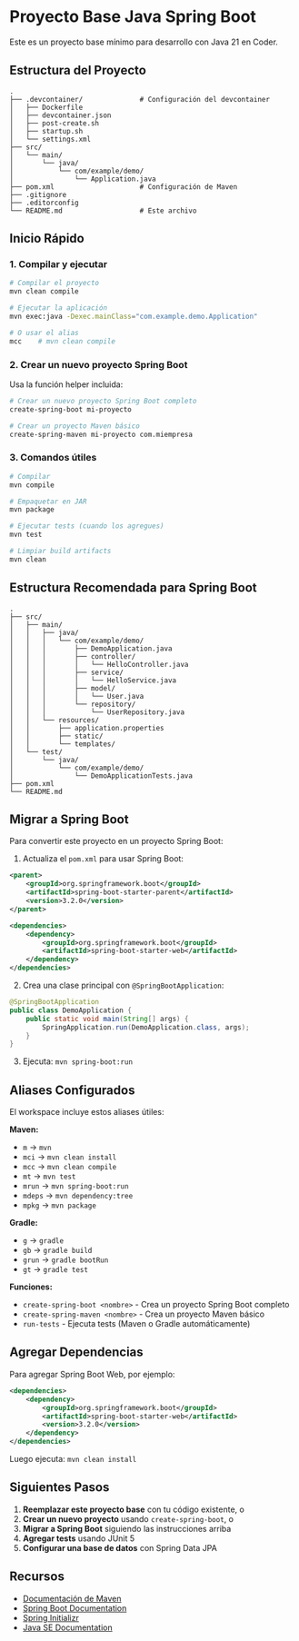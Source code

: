# Proyecto Base Java Spring Boot

Este es un proyecto base mínimo para desarrollo con Java 21 en Coder.

## Estructura del Proyecto

```
.
├── .devcontainer/              # Configuración del devcontainer
│   ├── Dockerfile
│   ├── devcontainer.json
│   ├── post-create.sh
│   ├── startup.sh
│   └── settings.xml
├── src/
│   └── main/
│       └── java/
│           └── com/example/demo/
│               └── Application.java
├── pom.xml                     # Configuración de Maven
├── .gitignore
├── .editorconfig
└── README.md                   # Este archivo
```

## Inicio Rápido

### 1. Compilar y ejecutar

```bash
# Compilar el proyecto
mvn clean compile

# Ejecutar la aplicación
mvn exec:java -Dexec.mainClass="com.example.demo.Application"

# O usar el alias
mcc    # mvn clean compile
```

### 2. Crear un nuevo proyecto Spring Boot

Usa la función helper incluida:

```bash
# Crear un nuevo proyecto Spring Boot completo
create-spring-boot mi-proyecto

# Crear un proyecto Maven básico
create-spring-maven mi-proyecto com.miempresa
```

### 3. Comandos útiles

```bash
# Compilar
mvn compile

# Empaquetar en JAR
mvn package

# Ejecutar tests (cuando los agregues)
mvn test

# Limpiar build artifacts
mvn clean
```

## Estructura Recomendada para Spring Boot

```
.
├── src/
│   ├── main/
│   │   ├── java/
│   │   │   └── com/example/demo/
│   │   │       ├── DemoApplication.java
│   │   │       ├── controller/
│   │   │       │   └── HelloController.java
│   │   │       ├── service/
│   │   │       │   └── HelloService.java
│   │   │       ├── model/
│   │   │       │   └── User.java
│   │   │       └── repository/
│   │   │           └── UserRepository.java
│   │   └── resources/
│   │       ├── application.properties
│   │       ├── static/
│   │       └── templates/
│   └── test/
│       └── java/
│           └── com/example/demo/
│               └── DemoApplicationTests.java
├── pom.xml
└── README.md
```

## Migrar a Spring Boot

Para convertir este proyecto en un proyecto Spring Boot:

1. Actualiza el `pom.xml` para usar Spring Boot:

```xml
<parent>
    <groupId>org.springframework.boot</groupId>
    <artifactId>spring-boot-starter-parent</artifactId>
    <version>3.2.0</version>
</parent>

<dependencies>
    <dependency>
        <groupId>org.springframework.boot</groupId>
        <artifactId>spring-boot-starter-web</artifactId>
    </dependency>
</dependencies>
```

2. Crea una clase principal con `@SpringBootApplication`:

```java
@SpringBootApplication
public class DemoApplication {
    public static void main(String[] args) {
        SpringApplication.run(DemoApplication.class, args);
    }
}
```

3. Ejecuta: `mvn spring-boot:run`

## Aliases Configurados

El workspace incluye estos aliases útiles:

**Maven:**
- `m` → `mvn`
- `mci` → `mvn clean install`
- `mcc` → `mvn clean compile`
- `mt` → `mvn test`
- `mrun` → `mvn spring-boot:run`
- `mdeps` → `mvn dependency:tree`
- `mpkg` → `mvn package`

**Gradle:**
- `g` → `gradle`
- `gb` → `gradle build`
- `grun` → `gradle bootRun`
- `gt` → `gradle test`

**Funciones:**
- `create-spring-boot <nombre>` - Crea un proyecto Spring Boot completo
- `create-spring-maven <nombre>` - Crea un proyecto Maven básico
- `run-tests` - Ejecuta tests (Maven o Gradle automáticamente)

## Agregar Dependencias

Para agregar Spring Boot Web, por ejemplo:

```xml
<dependencies>
    <dependency>
        <groupId>org.springframework.boot</groupId>
        <artifactId>spring-boot-starter-web</artifactId>
        <version>3.2.0</version>
    </dependency>
</dependencies>
```

Luego ejecuta: `mvn clean install`

## Siguientes Pasos

1. **Reemplazar este proyecto base** con tu código existente, o
2. **Crear un nuevo proyecto** usando `create-spring-boot`, o
3. **Migrar a Spring Boot** siguiendo las instrucciones arriba
4. **Agregar tests** usando JUnit 5
5. **Configurar una base de datos** con Spring Data JPA

## Recursos

- [Documentación de Maven](https://maven.apache.org/guides/)
- [Spring Boot Documentation](https://spring.io/projects/spring-boot)
- [Spring Initializr](https://start.spring.io/)
- [Java SE Documentation](https://docs.oracle.com/en/java/javase/21/)
